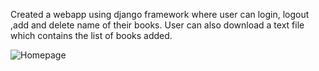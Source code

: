 Created a webapp using django framework where 
user can login,
logout ,add and delete name of their books.
User can also download a text file which contains the list of books added.

![Homepage](https://user-images.githubusercontent.com/83720788/151767473-92815e3a-92ae-4d37-864d-1ecea524958b.png)
